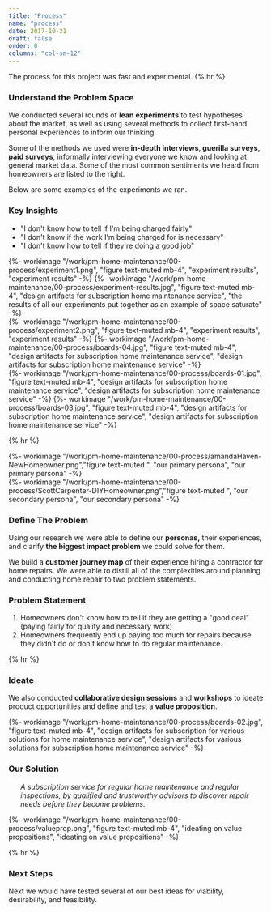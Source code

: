 ```yaml
---
title: "Process"
name: "process"
date: 2017-10-31
draft: false
order: 0
columns: "col-sm-12"
---
```

The process for this project was fast and experimental.
{% hr %}
<div class="wrapper"><div class="row">
<div class="col col-sm-12 col-md-6 col-lg-7 col-xl-8 mb-4">

### Understand the Problem Space

We conducted several rounds of **lean experiments** to test hypotheses about the market, as well as using several methods to collect first-hand personal experiences to inform our thinking.

Some of the methods we used were **in-depth interviews, guerilla surveys, paid surveys**, informally interviewing everyone we know and looking at general market data. Some of the most common sentiments we heard from homeowners are listed to the right.

Below are some examples of the experiments we ran.
</div>
<div class="col">
        <div class="text-light bg-info p-3 mb-4">
            <h3>Key Insights</h3>
            <ul class="lead">
                <li>"I don't know how to tell if I'm being charged fairly"</li>
                <li>"I don't know if the work I'm being charged for is necessary"</li>
                <li>"I don't know how to tell if they're doing a good job"</li>
            </ul>
        </div>
</div>
</div></div>
<div class="wrapper"><div class="row">
<div class="col">
   {%- workimage "/work/pm-home-maintenance/00-process/experiment1.png", "figure text-muted mb-4", "experiment results", "experiment results"  -%}
    {%- workimage "/work/pm-home-maintenance/00-process/experiment-results.jpg", "figure text-muted mb-4", "design artifacts for subscription home maintenance service", "the results of all our experiments put together as an example of space saturate"  -%}
</div>
<div class="col">
    {%- workimage "/work/pm-home-maintenance/00-process/experiment2.png", "figure text-muted mb-4", "experiment results", "experiment results"  -%}
    {%- workimage "/work/pm-home-maintenance/00-process/boards-04.jpg", "figure text-muted mb-4", "design artifacts for subscription home maintenance service", "design artifacts for subscription home maintenance service"  -%}
</div>
<div class="col">
    {%- workimage "/work/pm-home-maintenance/00-process/boards-01.jpg", "figure text-muted mb-4", "design artifacts for subscription home maintenance service", "design artifacts for subscription home maintenance service"  -%}
   {%- workimage "/work/pm-home-maintenance/00-process/boards-03.jpg", "figure text-muted mb-4", "design artifacts for subscription home maintenance service", "design artifacts for subscription home maintenance service"  -%}
</div>
</div></div>

{% hr %}

<div class="wrapper"><div class="row">
<div class="col col-sm-12 col-md-3">
    {%- workimage "/work/pm-home-maintenance/00-process/amandaHaven-NewHomeowner.png","figure text-muted ", "our primary persona", "our primary persona"  -%}
</div>
<div class="col col-sm-12 col-md-3">
   {%- workimage "/work/pm-home-maintenance/00-process/ScottCarpenter-DIYHomeowner.png","figure text-muted ", "our secondary persona", "our secondary persona"  -%}
</div>
<div class="col col-sm-12 col-md-6" >

### Define The Problem

Using our research we were able to define our **personas,** their experiences, and clarify **the biggest impact problem** we could solve for them. 

We build a **customer journey map** of their experience hiring a contractor for home repairs. We were able to distill all of the complexities around planning and conducting home repair to two problem statements.

<div class="text-light bg-info p-3 my-4">
    <h3>Problem Statement</h3>
    <ol class="lead">
        <li> Homeowners don't know how to tell if they are getting a "good deal" (paying fairly for quality and necessary work)</li>
        <li>Homeowners frequently end up paying too much for repairs because they didn't do or don't know how to do regular maintenance.</li>
    </ol>
</div>
</div>
</div></div>

{% hr %}

<div class="wrapper"><div class="row">
<div class="col col-sm-12 col-md-6 col-lg-7 col-xl-8 mb-4">

### Ideate

We also conducted **collaborative design sessions** and **workshops** to ideate product opportunities and define and test a **value proposition**. 

</div>
</div></div>
<div class="wrapper"><div class="row">
<div class="col">
    {%- workimage "/work/pm-home-maintenance/00-process/boards-02.jpg", "figure text-muted mb-4", "design artifacts for subscription for various solutions for home maintenance service", "design artifacts for various solutions for subscription home maintenance service"  -%}
</div>
<div class="col">
        <div class="text-light bg-info p-3 mb-4">
            <h3>Our Solution</h3>
            <ol class="lead">
                <em class="lead">A subscription service for regular home maintenance and regular inspections, by qualified and trustworthy advisors to discover repair needs before they become problems.</em>
            </ol>
        </div>
     {%- workimage "/work/pm-home-maintenance/00-process/valueprop.png", "figure text-muted mb-4", "ideating on value propositions", "ideating on value propositions"  -%}
</div>
</div></div>

{% hr %}

### Next Steps

Next we would have tested several of our best ideas for viability, desirability, and feasibility.